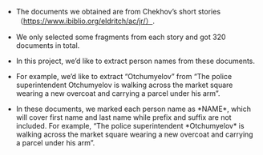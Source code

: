 * The documents we obtained are from Chekhov’s short stories（https://www.ibiblio.org/eldritch/ac/jr/）.  

* We only selected some fragments from each story and got 320 documents in total.   

* In this project, we’d like to extract person names from these documents.   

* For example, we’d like to extract “Otchumyelov” from “The police superintendent Otchumyelov is walking across the market square wearing a new overcoat and carrying a parcel under his arm”.   

* In these documents, we marked each person name as \*NAME\*, which will cover first name and last name while prefix and suffix are not included. For example, “The police superintendent \*Otchumyelov\* is walking across the market square wearing a new overcoat and carrying a parcel under his arm”.
